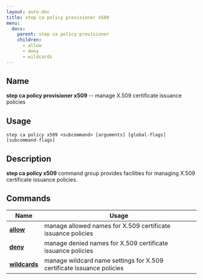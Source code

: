 ```yaml
---
layout: auto-doc
title: step ca policy provisioner x509
menu:
  docs:
    parent: step ca policy provisioner
    children:
      - allow
      - deny
      - wildcards
---
```


## Name
**step ca policy provisioner x509** -- manage X.509 certificate issuance policies

## Usage

```raw
step ca policy x509 <subcommand> [arguments] [global-flags] [subcommand-flags]
```

## Description

**step ca policy x509** command group provides facilities for managing X.509 certificate issuance policies.

## Commands


| Name | Usage |
|---|---|
| **[allow](allow/)** | manage allowed names for X.509 certificate issuance policies |
| **[deny](deny/)** | manage denied names for X.509 certificate issuance policies |
| **[wildcards](wildcards/)** | manage wildcard name settings for X.509 certificate issuance policies |

